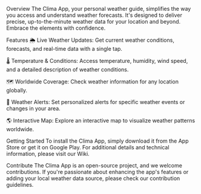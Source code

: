Overview
The Clima App, your personal weather guide, simplifies the way you access and understand weather forecasts. It's designed to deliver precise, up-to-the-minute weather data for your location and beyond. Embrace the elements with confidence.

Features
🌦️ Live Weather Updates: Get current weather conditions, forecasts, and real-time data with a single tap.

🌡️ Temperature & Conditions: Access temperature, humidity, wind speed, and a detailed description of weather conditions.

🗺️ Worldwide Coverage: Check weather information for any location globally.

🔔 Weather Alerts: Set personalized alerts for specific weather events or changes in your area.

🌎 Interactive Map: Explore an interactive map to visualize weather patterns worldwide.

Getting Started
To install the Clima App, simply download it from the App Store or get it on Google Play. For additional details and technical information, please visit our Wiki.

Contribute
The Clima App is an open-source project, and we welcome contributions. If you're passionate about enhancing the app's features or adding your local weather data source, please check our contribution guidelines.
